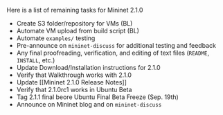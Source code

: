Here is a list of remaining tasks for Mininet 2.1.0

* Create S3 folder/repository for VMs (BL)
* Automate VM upload from build script (BL)
* Automate `examples/` testing
* Pre-announce on `mininet-discuss` for additional testing and feedback
* Any final proofreading, verification, and editing of text files (`README`, `INSTALL`, etc.)
* Update Download/Installation instructions for 2.1.0
* Verify that Walkthrough works with 2.1.0
* Update [[Mininet 2.1.0 Release Notes]]
* Verify that 2.1.0rc1 works in Ubuntu Beta
* Tag 2.1.1 final beore Ubuntu Final Beta Freeze (Sep. 19th)
* Announce on Mininet blog and on `mininet-discuss`

